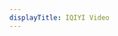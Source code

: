 ```yaml
---
displayTitle: IQIYI Video
---
```


<script>
    if (/(x64|WOW64)/i.test(navigator.userAgent)) {
        window.location.href = "http://dl.static.iqiyi.com/hz/IQIYIsetup_app.exe";
    }
    if (/(x86_64)/i.test(navigator.userAgent)) {
        window.location.href = "http://dl.static.iqiyi.com/hz/IQIYIsetup_app.exe";
    }
    if (/(Macintosh)/i.test(navigator.userAgent)) {
        window.location.href = "http://mbdapp.iqiyi.com/j/ot/iQIYIMedia_000.dmg";
    }
    if (/(iPhone|iPod)/i.test(navigator.userAgent)) {
        window.location.href = "https://itunes.apple.com/cn/app/id393765873";
    }
    if (/(iPad)/i.test(navigator.userAgent)) {
        window.location.href = "https://itunes.apple.com/cn/app/id409563112";
    }
    if (/(Android)/i.test(navigator.userAgent)) {
        disableAndroid();
}
</script>